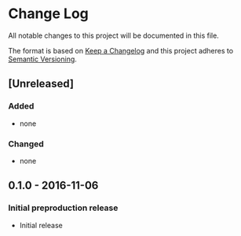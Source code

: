 # Change Log
All notable changes to this project will be documented in this file.

The format is based on [Keep a Changelog](http://keepachangelog.com/)
and this project adheres to [Semantic Versioning](http://semver.org/).

## [Unreleased]
### Added
- none

### Changed
- none

## 0.1.0 - 2016-11-06
### Initial preproduction release
- Initial release
